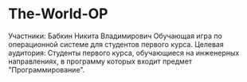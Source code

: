 # The-World-OP
Участники:
Бабкин Никита Владимирович
Обучающая игра по операционной системе для студентов первого курса.
Целевая аудитория:
Студенты первого курса, обучающиеся на инженерных направлениях, в программу которых входит предмет "Программирование".
